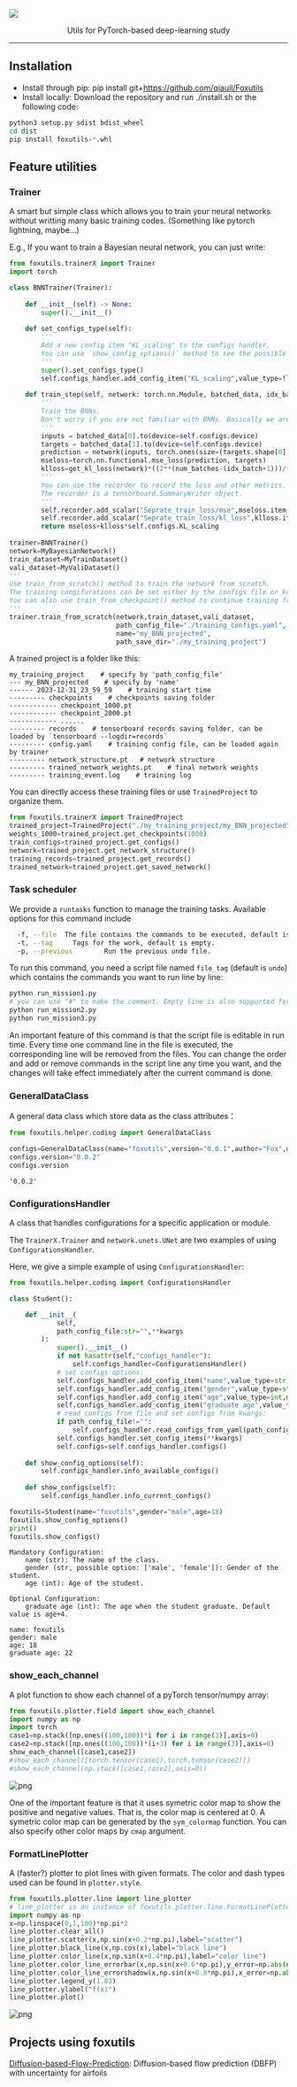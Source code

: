

![](pics/logo.png)

<center>Utils for PyTorch-based deep-learning study </center>

------

## Installation
* Install through pip: pip install git+https://github.com/qiauil/Foxutils
* Install locally: Download the repository and run ./install.sh or the following code:
```bash
python3 setup.py sdist bdist_wheel
cd dist
pip install foxutils-*.whl
```

## Feature utilities

### Trainer

A smart but simple class which allows you to train your neural networks without writting many basic training codes. (Something like pytorch lightning, maybe...)

E.g., If you want to train a Bayesian neural network, you can just write:


```python
from foxutils.trainerX import Trainer
import torch

class BNNTrainer(Trainer):
    
    def __init__(self) -> None:
        super().__init__()
        
    def set_configs_type(self):
        '''
        Add a new config item "KL_scaling" to the configs handler.
        You can use `show_config_options()` method to see the possible configs.
        '''
        super().set_configs_type()
        self.configs_handler.add_config_item("KL_scaling",value_type=float,default_value=0.01,description="The scaling factor of BNN training.")
    
    def train_step(self, network: torch.nn.Module, batched_data, idx_batch: int, num_batches: int, idx_epoch: int, num_epoch: int):
        '''
        Train the BNNs. 
        Don't worry if you are not familiar with BNNs. Basically we are just using a new loss function.
        '''
        inputs = batched_data[0].to(device=self.configs.device)
        targets = batched_data[1].to(device=self.configs.device)
        prediction = network(inputs, torch.ones(size=(targets.shape[0],), device=self.configs.device)*200, None)
        mseloss=torch.nn.functional.mse_loss(prediction, targets)
        klloss=get_kl_loss(network)*((2**(num_batches-(idx_batch+1)))/(2**num_batches-1))
        '''
        You can use the recorder to record the loss and other metrics.
        The recorder is a tensorboard.SummaryWriter object.
        '''
        self.recorder.add_scalar("Seprate_train_loss/mse",mseloss.item(),(idx_epoch-1)*num_batches+idx_batch)
        self.recorder.add_scalar("Seprate_train_loss/kl_loss",klloss.item(),(idx_epoch-1)*num_batches+idx_batch)
        return mseloss+klloss*self.configs.KL_scaling
    
trainer=BNNTrainer()
network=MyBayesianNetwork()
train_dataset=MyTrainDataset()
vali_dataset=MyValiDataset()
'''
Use train_from_scratch() method to train the network from scratch. 
The training congifurations can be set either by the configs file or keyword arguments in the method.
You can also use train_from_checkpoint() method to continue training from a checkpoint.
'''
trainer.train_from_scratch(network,train_dataset,vali_dataset,
                           path_config_file="./training_configs.yaml",
                           name="my_BNN_projected",
                           path_save_dir="./my_training_project")
```

A trained project is a folder like this:
```
my_training_project    # specify by 'path_config_file'
--- my_BNN_projected    # specify by 'name'
------ 2023-12-31_23_59_59    # training start time
--------- checkpoints    # checkpoints saving folder
------------ checkpoint_1000.pt
------------ checkpoint_2000.pt
------------ ......
--------- records    # tensorboard records saving folder, can be loaded by `tensorboard --logdir=records`
--------- config.yaml    # training config file, can be loaded again by trainer
--------- network_structure.pt   # network structure
--------- trained_network_weights.pt    # final network weights
--------- training_event.log    # training log
```

You can directly access these training files or use `TrainedProject` to organize them.


```python
from foxutils.trainerX import TrainedProject
trained_project=TrainedProject("./my_training_project/my_BNN_projected")
weights_1000=trained_project.get_checkpoints(1000)
train_configs=trained_project.get_configs()
network=trained_project.get_network_structure()
training_records=trained_project.get_records()
trained_network=trained_project.get_saved_network()
```

### Task scheduler

We provide a `runtasks` function to manage the training tasks. Available options for this command include

```bash
  -f, --file  The file contains the commands to be executed, default is 'undo'.
  -t, --tag     Tags for the work, default is empty.
  -p, --previous        Run the previous undo file.
```

To run this command, you need a script file named `file_tag` (default is `undo`) which contains the commands you want to run line by line:

```bash
python run_mission1.py
# you can use "#" to make the comment. Empty line is also supported for splite contents.
python run_mission2.py
python run_mission3.py
```

An important feature of this command is that the script file is editable in run time. Every time one command line in the file is executed, the corresponding line will be removed from the files. You can change the order and add or remove commands in the script line any time you want, and the changes will take effect immediately after the current command is done.

### GeneralDataClass

A general data class which store data as the class attributes：


```python
from foxutils.helper.coding import GeneralDataClass

configs=GeneralDataClass(name="foxutils",version="0.0.1",author="Fox",description="A set of useful tools for deep learning.")
configs.version="0.0.2"
configs.version
```




    '0.0.2'



### ConfigurationsHandler

A class that handles configurations for a specific application or module.

The `TrainerX.Trainer` and `network.unets.UNet` are two examples of using `ConfigurationsHandler`.

Here, we give a simple example of using `ConfigurationsHandler`:



```python
from foxutils.helper.coding import ConfigurationsHandler

class Student():

    def __init__(
            self,
            path_config_file:str="",**kwargs
        ):
            super().__init__()
            if not hasattr(self,"configs_handler"):
                self.configs_handler=ConfigurationsHandler()
            # set configs options:
            self.configs_handler.add_config_item("name",value_type=str,mandatory=True,description="The name of the class.")
            self.configs_handler.add_config_item("gender",value_type=str,mandatory=True,option=["male","female"],description="Gender of the student.")
            self.configs_handler.add_config_item("age",value_type=int,mandatory=True,description="Age of the student.")
            self.configs_handler.add_config_item("graduate age",value_type=int,default_value_func=lambda configs:configs.age+4,description="The age when the student graduate. Default value is age+4.")
            # read configs from file and set configs from kwargs:
            if path_config_file!="":
                self.configs_handler.read_configs_from_yaml(path_config_file)
            self.configs_handler.set_config_items(**kwargs)
            self.configs=self.configs_handler.configs()
    
    def show_config_options(self):
        self.configs_handler.info_available_configs()
    
    def show_configs(self):
        self.configs_handler.info_current_configs()

foxutils=Student(name="foxutils",gender="male",age=18)
foxutils.show_config_options()
print()
foxutils.show_configs()
```

    Mandatory Configuration:
        name (str): The name of the class.
        gender (str, possible option: ['male', 'female']): Gender of the student.
        age (int): Age of the student.
    
    Optional Configuration:
        graduate age (int): The age when the student graduate. Default value is age+4.
    
    name: foxutils
    gender: male
    age: 18
    graduate age: 22


### show_each_channel
A plot function to show each channel of a pyTorch tensor/numpy array:


```python
from foxutils.plotter.field import show_each_channel
import numpy as np
import torch
case1=np.stack([np.ones((100,100))*i for i in range(3)],axis=0)
case2=np.stack([np.ones((100,100))*(i+3) for i in range(3)],axis=0)
show_each_channel([case1,case2])
#show_each_channel([torch.tensor(case1),torch.tensor(case2)])
#show_each_channel(np.stack([case1,case2],axis=0))
```


![png](pics/README_11_0.png)
​    


One of the important feature is that it uses symetric color map to show the positive and negative values.
That is, the color map is centered at 0. A symetric color map can be generated by the `sym_colormap` function.
You can also specify other color maps by `cmap` argument.

### FormatLinePlotter

A (faster?) plotter to plot lines with given formats.
The color and dash types used can be found in `plotter.style`.


```python
from foxutils.plotter.line import line_plotter
# line_plotter is an instance of foxutils.plotter.line.FormatLinePlotter. You can also create your own instance.
import numpy as np
x=np.linspace(0,1,100)*np.pi*2
line_plotter.clear_all()
line_plotter.scatter(x,np.sin(x+0.2*np.pi),label="scatter")
line_plotter.black_line(x,np.cos(x),label="black line")
line_plotter.color_line(x,np.sin(x+0.4*np.pi),label="color line")
line_plotter.color_line_errorbar(x,np.sin(x+0.6*np.pi),y_error=np.abs(np.random.randn(100)*0.1),label="error bar")
line_plotter.color_line_errorshadow(x,np.sin(x+0.8*np.pi),x_error=np.abs(np.random.randn(100)*0.5),label="error shadow")
line_plotter.legend_y(1.03)
line_plotter.ylabel("f(x)")
line_plotter.plot()
```


![png](pics/README_14_0.png)
​    

## Projects using foxutils

[Diffusion-based-Flow-Prediction](https://github.com/tum-pbs/Diffusion-based-Flow-Prediction): Diffusion-based flow prediction (DBFP) with uncertainty for airfoils

